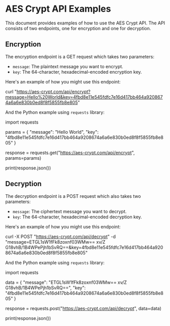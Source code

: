 # AES Crypt API Examples

This document provides examples of how to use the AES Crypt API. The API consists of two endpoints, one for encryption and one for decryption.

## Encryption

The encryption endpoint is a GET request which takes two parameters:

- `message`: The plaintext message you want to encrypt.
- `key`: The 64-character, hexadecimal-encoded encryption key.

Here's an example of how you might use this endpoint:

curl "https://aes-crypt.com/api/encrypt?message=Hello%20World&key=4fbd8e11e545fdfc7e16d417bb464a9208674a6a6e830b0ed8f8f5855fb8e805"

And the Python example using `requests` library:

import requests

params = {
    "message": "Hello World",
    "key": "4fbd8e11e545fdfc7e16d417bb464a9208674a6a6e830b0ed8f8f5855fb8e805"
}

response = requests.get("https://aes-crypt.com/api/encrypt", params=params)

print(response.json())

## Decryption

The decryption endpoint is a POST request which also takes two parameters:

- `message`: The ciphertext message you want to decrypt.
- `key`: The 64-character, hexadecimal-encoded decryption key.

Here's an example of how you might use this endpoint:

curl -X POST "https://aes-crypt.com/api/decrypt" -d "message=ETGL1sW1fFk8zoxnf03WMw== xv/Z G18vhB/1B4WPePjh1bSvRQ==&key=4fbd8e11e545fdfc7e16d417bb464a9208674a6a6e830b0ed8f8f5855fb8e805"

And the Python example using `requests` library:


import requests

data = {
    "message": "ETGL1sW1fFk8zoxnf03WMw== xv/Z G18vhB/1B4WPePjh1bSvRQ==",
    "key": "4fbd8e11e545fdfc7e16d417bb464a9208674a6a6e830b0ed8f8f5855fb8e805"
}

response = requests.post("https://aes-crypt.com/api/decrypt", data=data)

print(response.json())
